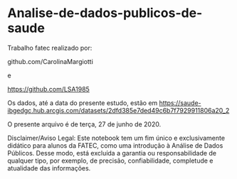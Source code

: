 # Analise-de-dados-publicos-de-saude
Trabalho fatec realizado por:


github.com/CarolinaMargiotti


e

https://github.com/LSA1985


Os dados, até a data do presente estudo, estão em https://saude-ibgedgc.hub.arcgis.com/datasets/2dfd385e7ded49c6b7f7929911806a20_2

O presente arquivo é de terça, 27 de junho de 2020.

Disclaimer/Aviso Legal: Este notebook tem um fim único e exclusivamente didático para alunos da FATEC, como uma introdução à Análise de Dados Públicos. Desse modo, está excluída a garantia ou responsabilidade de qualquer tipo, por exemplo, de precisão, confiabilidade, completude e atualidade das informações.
